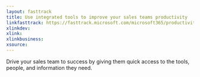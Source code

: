 ```yaml
---
layout: fasttrack
title: Use integrated tools to improve your sales teams productivity
linkfasttrack: https://fasttrack.microsoft.com/microsoft365/productivitylibrary/Use-integrated-tools-to-improve-your-sales-teams-productivity 
xlinkdev: 
xlink: 
xlinkbusiness: 
xsource: 
---
```

Drive your sales team to success by giving them quick access to the tools, people, and information they need.